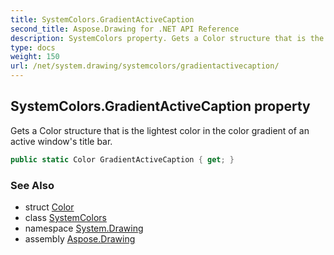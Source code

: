 ```yaml
---
title: SystemColors.GradientActiveCaption
second_title: Aspose.Drawing for .NET API Reference
description: SystemColors property. Gets a Color structure that is the lightest color in the color gradient of an active windows title bar
type: docs
weight: 150
url: /net/system.drawing/systemcolors/gradientactivecaption/
---
```

## SystemColors.GradientActiveCaption property

Gets a Color structure that is the lightest color in the color gradient of an active window's title bar.

```csharp
public static Color GradientActiveCaption { get; }
```

### See Also

* struct [Color](../../color/)
* class [SystemColors](../)
* namespace [System.Drawing](../../systemcolors/)
* assembly [Aspose.Drawing](../../../)


